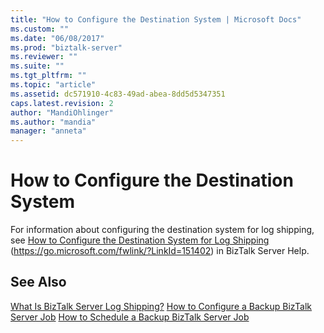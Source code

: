```yaml
---
title: "How to Configure the Destination System | Microsoft Docs"
ms.custom: ""
ms.date: "06/08/2017"
ms.prod: "biztalk-server"
ms.reviewer: ""
ms.suite: ""
ms.tgt_pltfrm: ""
ms.topic: "article"
ms.assetid: dc571910-4c83-49ad-abea-8dd5d5347351
caps.latest.revision: 2
author: "MandiOhlinger"
ms.author: "mandia"
manager: "anneta"
---
```

# How to Configure the Destination System
For information about configuring the destination system for log shipping, see [How to Configure the Destination System for Log Shipping](https://go.microsoft.com/fwlink/?LinkId=151402) (https://go.microsoft.com/fwlink/?LinkId=151402) in BizTalk Server Help.

## See Also
 [What Is BizTalk Server Log Shipping?](../technical-guides/what-is-biztalk-server-log-shipping.md)
 [How to Configure a Backup BizTalk Server Job](../technical-guides/how-to-configure-a-backup-biztalk-server-job.md)
 [How to Schedule a Backup BizTalk Server Job](../technical-guides/how-to-schedule-a-backup-biztalk-server-job.md)